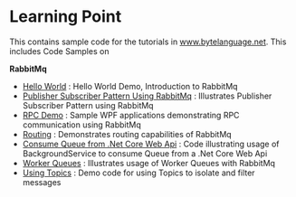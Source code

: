# Learning Point

This contains sample code for the tutorials in www.bytelanguage.net.  This includes Code Samples on

**RabbitMq**

- [Hello World](https://github.com/anuviswan/LearningPoint/tree/master/RabbitMq/HelloWorld) : Hello World Demo, Introduction to RabbitMq
- [Publisher Subscriber Pattern Using RabbitMq](https://github.com/anuviswan/LearningPoint/tree/master/RabbitMq/PublishSubscriber) : Illustrates Publisher Subscriber Pattern using RabbitMq
- [RPC Demo](https://github.com/anuviswan/LearningPoint/tree/master/RabbitMq/Demo.Rpc) : Sample WPF applications demonstrating RPC communication using RabbitMq
- [Routing](https://github.com/anuviswan/LearningPoint/tree/master/RabbitMq/Routing) : Demonstrates routing capabilities of RabbitMq
- [Consume Queue from .Net Core Web Api](https://github.com/anuviswan/LearningPoint/tree/master/RabbitMq/WebApiBackgroundService) : Code illustrating usage of BackgroundService to consume Queue from a .Net Core Web Api
- [Worker Queues](https://github.com/anuviswan/LearningPoint/tree/master/RabbitMq/WorkerQueues) : Illustrates usage of Worker Queues with RabbitMq
- [Using Topics](https://github.com/anuviswan/LearningPoint/tree/master/RabbitMq/Topics) : Demo code for using Topics to isolate and filter messages
